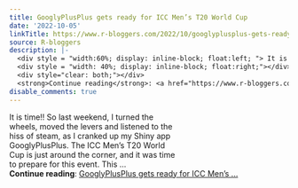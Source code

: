 ```yaml
---
title: GooglyPlusPlus gets ready for ICC Men’s T20 World Cup
date: '2022-10-05'
linkTitle: https://www.r-bloggers.com/2022/10/googlyplusplus-gets-ready-for-icc-mens-t20-world-cup/
source: R-bloggers
description: |-
  <div style = "width:60%; display: inline-block; float:left; "> It is time!! So last weekend, I turned the wheels, moved the levers and listened to the hiss of steam, as I cranked up my Shiny app GooglyPlusPlus. The ICC Men’s T20 World Cup is just around the corner, and it was time to prepare for this event. This ...</div>
  <div style = "width: 40%; display: inline-block; float:right;"></div>
  <div style="clear: both;"></div>
  <strong>Continue reading</strong>: <a href="https://www.r-bloggers.com/2022/10/googlyplusplus-gets-ready-for-icc-mens-t20-world-cup/">GooglyPlusPlus gets ready for ICC Men’s ...
disable_comments: true
---
```

<div style = "width:60%; display: inline-block; float:left; "> It is time!! So last weekend, I turned the wheels, moved the levers and listened to the hiss of steam, as I cranked up my Shiny app GooglyPlusPlus. The ICC Men’s T20 World Cup is just around the corner, and it was time to prepare for this event. This ...</div>
<div style = "width: 40%; display: inline-block; float:right;"></div>
<div style="clear: both;"></div>
<strong>Continue reading</strong>: <a href="https://www.r-bloggers.com/2022/10/googlyplusplus-gets-ready-for-icc-mens-t20-world-cup/">GooglyPlusPlus gets ready for ICC Men’s ...